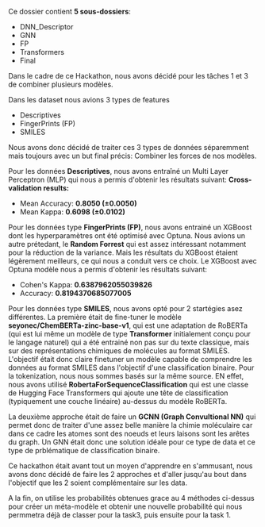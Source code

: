 Ce dossier contient **5 sous-dossiers**:

- DNN_Descriptor
- GNN
- FP
- Transformers
- Final

Dans le cadre de ce Hackathon, nous avons décidé pour les tâches 1 et 3 de combiner plusieurs modèles.

Dans les dataset nous avions 3 types de features
- Descriptives
- FingerPrints (FP)
- SMILES

Nous avons donc décidé de traiter ces 3 types de données séparemment mais toujours avec un but final précis: Combiner les forces de nos modèles.


Pour les données **Descriptives**, nous avons entraîné un Multi Layer Perceptron (MLP) qui nous a permis d'obtenir les résultats suivant:
**Cross-validation results:**
- Mean Accuracy: **0.8050 (±0.0050)**
- Mean Kappa: **0.6098 (±0.0102)**

Pour les données type **FingerPrints (FP)**, nous avons entrainé un XGBoost dont les hyperparamètres ont été optimisé avec Optuna. Nous avions un autre prétedant, le **Random Forrest** qui est assez intéressant notamment pour la réduction de la variance. Mais les résultats du XGBoost étaient légèrement meilleurs, ce qui nous a conduit vers ce choix.
Le XGBoost avec Optuna modèle nous a permis d'obtenir les résultats suivant:

- Cohen's Kappa: **0.6387962055039826**
- Accuracy: **0.8194370685077005**

Pour les données type **SMILES**, nous avons opté pour 2 startégies asez différentes. La première était de fine-tuner le modèle **seyonec/ChemBERTa-zinc-base-v1**, qui est une adaptation de RoBERTa (qui est lui même un modèle de type **Transformer** initialement conçu pour le langage naturel) qui a été entrainé non pas sur du texte classique, mais sur des représentations chimiques de molécules au format SMILES. L'objectif était donc claire finetuner un modèle capable de comprendre les données au format SMILES dans l'objectif d'une classification binaire. Pour la tokenization, nous nous sommes basés sur la même source. EN effet, nous avons utilisé **RobertaForSequenceClassification** qui est une classe de Hugging Face Transformers qui ajoute une tête de classification (typiquement une couche linéaire) au-dessus du modèle RoBERTa.

La deuxième approche était de faire un **GCNN (Graph Convultional NN)** qui permet donc de traiter d'une assez belle manière la chimie moléculaire car dans ce cadre les atomes sont des noeuds et leurs laisons sont les arêtes du graph. Un GNN était donc une solution idéale pour ce type de data et ce type de prblématique de classification binaire.

Ce hackathon était avant tout un moyen d'apprendre en s'ammusant, nous avons donc décidé de faire les 2 approches et d'aller jusqu'au bout dans l'objectif que les 2 soient complémentaire sur les data.

A la fin, on utilise les probabilités obtenues grace au 4 méthodes ci-dessus pour créer un méta-modèle et obtenir une nouvelle probabilité qui nous permmetra déjà de classer pour la task3, puis ensuite pour la task 1.


